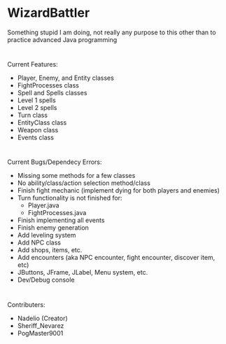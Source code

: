 # WizardBattler
Something stupid I am doing, not really any purpose to this other than to practice advanced Java programming

# 
Current Features:
- Player, Enemy, and Entity classes
- FightProcesses class
- Spell and Spells classes
- Level 1 spells
- Level 2 spells
- Turn class
- EntityClass class
- Weapon class
- Events class
# 
Current Bugs/Dependecy Errors:
- Missing some methods for a few classes
- No ability/class/action selection method/class
- Finish fight mechanic (implement dying for both players and enemies)
- Turn functionality is not finished for:
    - Player.java
    - FightProcesses.java
- Finish implementing all events
- Finish enemy generation
- Add leveling system
- Add NPC class
- Add shops, items, etc.
- Add encounters (aka NPC encounter, fight encounter, discover item, etc)
- JButtons, JFrame, JLabel, Menu system, etc.
- Dev/Debug console
# 
Contributers:
- Nadelio (Creator)
- Sheriff_Nevarez
- PogMaster9001